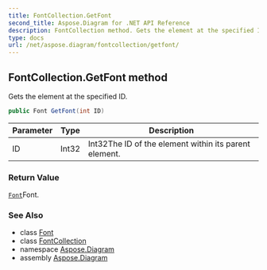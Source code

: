 ```yaml
---
title: FontCollection.GetFont
second_title: Aspose.Diagram for .NET API Reference
description: FontCollection method. Gets the element at the specified ID
type: docs
url: /net/aspose.diagram/fontcollection/getfont/
---
```

## FontCollection.GetFont method

Gets the element at the specified ID.

```csharp
public Font GetFont(int ID)
```

| Parameter | Type | Description |
| --- | --- | --- |
| ID | Int32 | Int32The ID of the element within its parent element. |

### Return Value

[`Font`](../../font/)Font.

### See Also

* class [Font](../../font/)
* class [FontCollection](../)
* namespace [Aspose.Diagram](../../fontcollection/)
* assembly [Aspose.Diagram](../../../)


